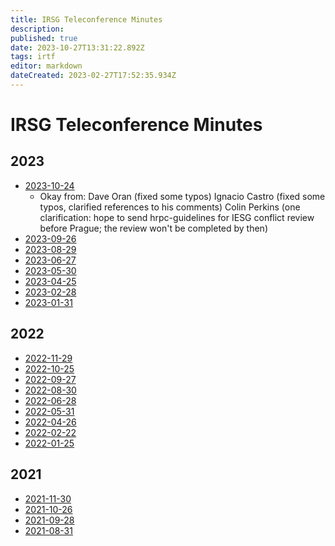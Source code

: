 ```yaml
---
title: IRSG Teleconference Minutes
description: 
published: true
date: 2023-10-27T13:31:22.892Z
tags: irtf
editor: markdown
dateCreated: 2023-02-27T17:52:35.934Z
---
```


# IRSG Teleconference Minutes 
 ## 2023
  * [2023-10-24](https://wiki.ietf.org/en/group/irtf/irsgminutes/2023-10-24)
 	* Okay from: 
  	Dave Oran (fixed some typos)
    Ignacio Castro (fixed some typos, clarified references to his comments)
    Colin Perkins (one clarification: hope to send hrpc-guidelines for IESG conflict review before Prague; the review won't be completed by then)
 * [2023-09-26](https://wiki.ietf.org/en/group/irtf/irsgminutes/2023-09-26)
 * [2023-08-29](https://wiki.ietf.org/group/irtf/irsgminutes/2023-08-29)    
 * [2023-06-27](https://wiki.ietf.org/group/irtf/irsgminutes/2023-06-27)
 * [2023-05-30](https://wiki.ietf.org/group/irtf/irsgminutes/2023-05-30)
 * [2023-04-25](https://wiki.ietf.org/group/irtf/irsgminutes/2023-04-25)
 * [2023-02-28](https://wiki.ietf.org/group/irtf/irsgminutes/2023-02-28)
 * [2023-01-31](https://wiki.ietf.org/group/irtf/irsgminutes/2023-01-31)
 ## 2022
 * [2022-11-29](https://wiki.ietf.org/group/irtf/irsgminutes/2022-11-29)
 * [2022-10-25](https://wiki.ietf.org/group/irtf/irsgminutes/2022-10-25)
 * [2022-09-27](https://wiki.ietf.org/group/irtf/irsgminutes/2022-09-27)
 * [2022-08-30](https://wiki.ietf.org/group/irtf/irsgminutes/2022-08-30)
 * [2022-06-28](https://wiki.ietf.org/group/irtf/irsgminutes/2022-06-28)
 * [2022-05-31](https://wiki.ietf.org/group/irtf/irsgminutes/2022-05-31)
 * [2022-04-26](https://wiki.ietf.org/group/irtf/irsgminutes/2022-04-26)
 * [2022-02-22](https://wiki.ietf.org/group/irtf/irsgminutes/2022-02-22)
 * [2022-01-25](https://wiki.ietf.org/group/irtf/irsgminutes/2022-01-25)
 ## 2021 
 * [2021-11-30](https://wiki.ietf.org/group/irtf/irsgminutes/2021-11-30)
 * [2021-10-26](https://wiki.ietf.org/group/irtf/irsgminutes/2021-10-26)
 * [2021-09-28](https://wiki.ietf.org/group/irtf/irsgminutes/2021-09-28)
 * [2021-08-31](https://wiki.ietf.org/group/irtf/irsgminutes/2021-08-31)